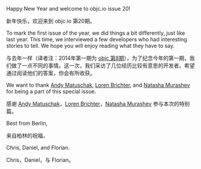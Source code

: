 Happy New Year and welcome to objc.io issue 20!

新年快乐，欢迎来到 objc.io 第20期。

To mark the first issue of the year, we did things a bit differently, just like last year. This time, we interviewed a few developers who had interesting stories to tell. We hope you will enjoy reading what they have to say.

与去年一样（译者注：2014年第一期为 [objc 第8期][issue8]），为了纪念今年的第一期，我们做了一点不同的事情。这一次，我们采访了几位经历比较有意思的开发者。希望通过阅读他们的答案，你会有所收获。

We want to thank [Andy Matuschak](/issue-20/andy-matuschak.html), [Loren Brichter](/issue-20/loren-brichter.html), and [Natasha Murashev](/issue-20/natasha-murashev.html) for being a part of this special issue.

感谢 [Andy Matuschak][issue20-1]，[Loren Brichter][issue20-2]，[Natasha Murashev][issue20-3] 参与本次的特别篇。

Best from Berlin,

来自柏林的祝福，

Chris, Daniel, and Florian.

Chris，Daniel，与 Florian。

[issue8]:http://objccn.io/issue-8/
[issue20-1]:http://http://objccn.io/issue-20-1/
[issue20-2]:http://http://objccn.io/issue-20-2/
[issue20-3]:http://http://objccn.io/issue-20-3/